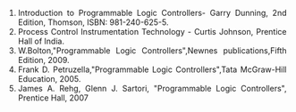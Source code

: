 <ol style="text-align: justify;">
<li>Introduction to Programmable Logic Controllers- Garry Dunning, 2nd Edition, Thomson, ISBN: 981-240-625-5.</li>
<li>Process Control Instrumentation Technology - Curtis Johnson, Prentice Hall of India.</li>
<li>W.Bolton,"Programmable Logic Controllers",Newnes publications,Fifth Edition, 2009.</li>
<li>Frank D. Petruzella,"Programmable Logic Controllers",Tata McGraw-Hill Education, 2005.</li>
<li>James A. Rehg, Glenn J. Sartori, "Programmable Logic Controllers", Prentice Hall, 2007</li>
</ol>
<!-- <table style="text-align:justify;">
  <tr style="background-color:transparent;">
    <th style="width:65%;">References</th>
    <th style="width:35%;">Contributors list</th>
  </tr>
  <tr style="background-color:transparent;">
    <td style="width:65%;">1. P.N Modi and S.M.Seth, "Hydraulics and Fluid Mechanics", Standard Book House, Delhi, 2010.</br></br>
    2. P. Sukumar, Fluid mechanics and hydraulic machines, Tata McGraw-Hill Education, 2012.</br></br>
    3. Madan Mohan Das, Fluid Mechanics and Turbo Machines, PHI Learning Pvt. Ltd, 2008</br></br>
    4. Miller, R. W., Flow Measurement Engineering Handbook, Second Edition, McGraw-Hill, 1989.</td>
    <td style="width:35%;">Developer : Dr. Pruthviraj U | NITK</br></br>
    Contributors :
    <ul style="list-style-type: none;">
    <li>Santhosh Acharya | NITK</li>
    <li>Akshaya | NITK</li>
    <li>Anusha B Salian | NITK</li>
    <li>Swathi Shetty | NITK</li>
    <li>Sampath Kumar | NITK</li>
    <li>Aishwarya Hegde | NITK</li>
    </ul></td>
  </tr>
</table> -->
